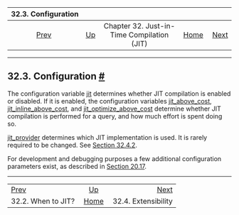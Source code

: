 <!--?xml version="1.0" encoding="UTF-8" standalone="no"?-->

|               32.3. Configuration               |                                                             |                                            |                                                       |                                                       |
| :---------------------------------------------: | :---------------------------------------------------------- | :----------------------------------------: | ----------------------------------------------------: | ----------------------------------------------------: |
| [Prev](jit-decision.html "32.2. When to JIT?")  | [Up](jit.html "Chapter 32. Just-in-Time Compilation (JIT)") | Chapter 32. Just-in-Time Compilation (JIT) | [Home](index.html "PostgreSQL 17devel Documentation") |  [Next](jit-extensibility.html "32.4. Extensibility") |

***

## 32.3. Configuration [#](#JIT-CONFIGURATION)

The configuration variable [jit](runtime-config-query.html#GUC-JIT) determines whether JIT compilation is enabled or disabled. If it is enabled, the configuration variables [jit\_above\_cost](runtime-config-query.html#GUC-JIT-ABOVE-COST), [jit\_inline\_above\_cost](runtime-config-query.html#GUC-JIT-INLINE-ABOVE-COST), and [jit\_optimize\_above\_cost](runtime-config-query.html#GUC-JIT-OPTIMIZE-ABOVE-COST) determine whether JIT compilation is performed for a query, and how much effort is spent doing so.

[jit\_provider](runtime-config-client.html#GUC-JIT-PROVIDER) determines which JIT implementation is used. It is rarely required to be changed. See [Section 32.4.2](jit-extensibility.html#JIT-PLUGGABLE "32.4.2. Pluggable JIT Providers").

For development and debugging purposes a few additional configuration parameters exist, as described in [Section 20.17](runtime-config-developer.html "20.17. Developer Options").

***

|                                                 |                                                             |                                                       |
| :---------------------------------------------- | :---------------------------------------------------------: | ----------------------------------------------------: |
| [Prev](jit-decision.html "32.2. When to JIT?")  | [Up](jit.html "Chapter 32. Just-in-Time Compilation (JIT)") |  [Next](jit-extensibility.html "32.4. Extensibility") |
| 32.2. When to JIT?                              |    [Home](index.html "PostgreSQL 17devel Documentation")    |                                   32.4. Extensibility |
